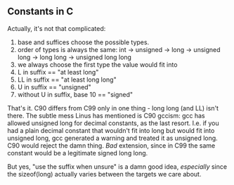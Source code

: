## Constants in C

Actually, it's not that complicated:

1) base and suffices choose the possible types.
2) order of types is always the same: int -> unsigned -> long -> unsigned
long -> long long -> unsigned long long
3) we always choose the first type the value would fit into
4) L in suffix == "at least long"
5) LL in suffix == "at least long long"
6) U in suffix == "unsigned"
7) without U in suffix, base 10 == "signed"

That's it.  C90 differs from C99 only in one thing - long long (and LL) isn't
there.  The subtle mess Linus has mentioned is C90 gccism: gcc has allowed
unsigned long for decimal constants, as the last resort.  I.e. if you had
a plain decimal constant that wouldn't fit into long but would fit into
unsigned long, gcc generated a warning and treated it as unsigned long.
C90 would reject the damn thing.  _Bad_ extension, since in C99 the same
constant would be a legitimate signed long long.

But yes, "use the suffix when unsure" is a damn good idea, _especially_ since
the sizeof(long) actually varies between the targets we care about.
